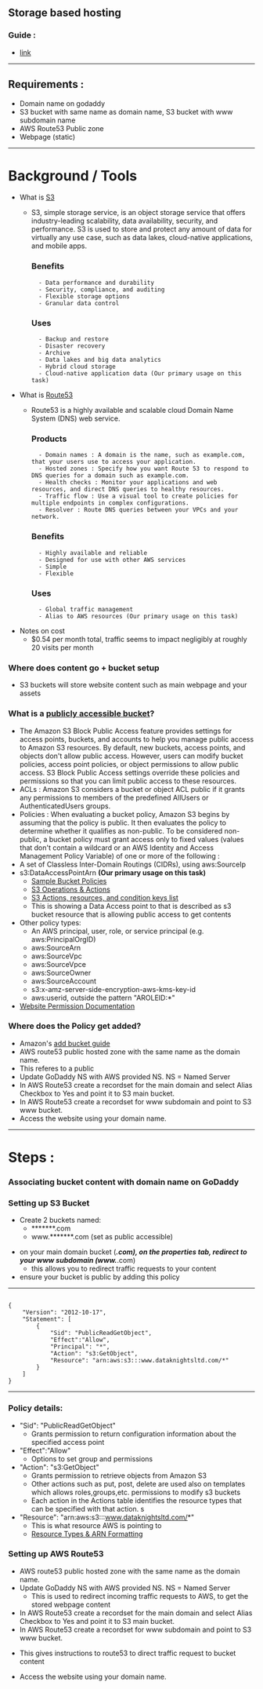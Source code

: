 ## Storage based hosting 


### Guide :
* [link](https://medium.com/tensult/aws-hosting-static-website-on-s3-using-a-custom-domain-cd2782758b2c)

---

## Requirements :

* Domain name on godaddy
* S3 bucket with same name as domain name, S3 bucket with www subdomain name 
* AWS Route53 Public zone 
* Webpage (static)

---


# Background / Tools
- What is [S3](https://s3.console.aws.amazon.com/s3/get-started?region=us-east-1)
	- S3, simple storage service, is an object storage service that offers industry-leading scalability, data availability, security, and performance. S3 is used to store and protect any amount of data for virtually any use case, such as data lakes, cloud-native applications, and mobile apps.
		
		### Benefits
			- Data performance and durability
			- Security, compliance, and auditing
			- Flexible storage options
			- Granular data control
		### Uses
			- Backup and restore
			- Disaster recovery
			- Archive
			- Data lakes and big data analytics
			- Hybrid cloud storage
			- Cloud-native application data (Our primary usage on this task)
		
		
- What is [Route53](https://us-east-1.console.aws.amazon.com/route53/v2/home?region=us-east-1#Home)
	- Route53 is a highly available and scalable cloud Domain Name System (DNS) web service.
	
		### Products
			- Domain names : A domain is the name, such as example.com, that your users use to access your application.
			- Hosted zones : Specify how you want Route 53 to respond to DNS queries for a domain such as example.com.
			- Health checks : Monitor your applications and web resources, and direct DNS queries to healthy resources.
			- Traffic flow : Use a visual tool to create policies for multiple endpoints in complex configurations.
			- Resolver : Route DNS queries between your VPCs and your network.
		### Benefits
			- Highly available and reliable
			- Designed for use with other AWS services
			- Simple
			- Flexible
		### Uses
			- Global traffic management
			- Alias to AWS resources (Our primary usage on this task)
			
- Notes on cost
	- $0.54 per month total, traffic seems to impact negligibly at roughly 20 visits per month
### Where does content go + bucket setup
- S3 buckets will store website content such as main webpage and your assets

### What is a [publicly accessible bucket](https://docs.aws.amazon.com/AmazonS3/latest/userguide/access-control-block-public-access.html#access-control-block-public-access-policy-status)?
- The Amazon S3 Block Public Access feature provides settings for access points, buckets, and accounts to help you manage public access to Amazon S3 resources. By default, new buckets, access points, and objects don't allow public access. However, users can modify bucket policies, access point policies, or object permissions to allow public access. S3 Block Public Access settings override these policies and permissions so that you can limit public access to these resources. 
- ACLs : Amazon S3 considers a bucket or object ACL public if it grants any permissions to members of the predefined AllUsers or AuthenticatedUsers groups.
- Policies : When evaluating a bucket policy, Amazon S3 begins by assuming that the policy is public. It then evaluates the policy to determine whether it qualifies as non-public. To be considered non-public, a bucket policy must grant access only to fixed values (values that don't contain a wildcard or an AWS Identity and Access Management Policy Variable) of one or more of the following :
- A set of Classless Inter-Domain Routings (CIDRs), using aws:SourceIp
- s3:DataAccessPointArn **(Our primary usage on this task)**  
	- [Sample Bucket Policies](https://docs.aws.amazon.com/AmazonS3/latest/userguide/example-bucket-policies.html)
	- [S3 Operations & Actions](https://docs.aws.amazon.com/AmazonS3/latest/userguide/using-with-s3-actions.html)
	- [S3 Actions, resources, and condition keys list](https://docs.aws.amazon.com/AmazonS3/latest/userguide/list_amazons3.html)
	- This is showing a Data Access point to that is described as s3 bucket resource that is allowing public access to get contents
- Other policy types:
	- An AWS principal, user, role, or service principal (e.g. aws:PrincipalOrgID)
	- aws:SourceArn
	- aws:SourceVpc
	- aws:SourceVpce
	- aws:SourceOwner
	- aws:SourceAccount
	- s3:x-amz-server-side-encryption-aws-kms-key-id
	- aws:userid, outside the pattern "AROLEID:*"
- [Website Permission Documentation](https://docs.aws.amazon.com/AmazonS3/latest/userguide/WebsiteAccessPermissionsReqd.html)


### Where does the Policy get added?  
- Amazon's [add bucket guide](https://docs.aws.amazon.com/AmazonS3/latest/userguide/add-bucket-policy.html)
- AWS route53 public hosted zone with the same name as the domain name.
- This referes to a public 
- Update GoDaddy NS with AWS provided NS. NS = Named Server
- In AWS Route53 create a recordset for the main domain and select Alias Checkbox to Yes and point it to S3 main bucket.
- In AWS Route53 create a recordset for www subdomain and point to S3 www bucket.
- Access the website using your domain name. 
  
---	
# Steps : 

### Associating bucket content with domain name on GoDaddy

### Setting up S3 Bucket
- Create 2 buckets named: 
	- *******.com
	- www.*******.com (set as public accessible)
* on your main domain bucket (*******.com), on the properties tab, redirect to your www subdomain (www.*******.com)
	- this allows you to redirect traffic requests to your content
* ensure your bucket is public by adding this policy 

---

```

{
	"Version": "2012-10-17",
	"Statement": [
		{
			"Sid": "PublicReadGetObject",
			"Effect":"Allow",
			"Principal": "*",
			"Action": "s3:GetObject",
			"Resource": "arn:aws:s3:::www.dataknightsltd.com/*"
		}
	]
}

```
---
### Policy details: 
- "Sid": "PublicReadGetObject"
	- Grants permission to return configuration information about the specified access point
- "Effect":"Allow"
	- Options to set group and permissions 
- "Action": "s3:GetObject"
	- Grants permission to retrieve objects from Amazon S3
	- Other actions such as put, post, delete are used also on templates which allows roles,groups,etc. permissions to modify s3 buckets
	- Each action in the Actions table identifies the resource types that can be specified with that action. s
- "Resource": "arn:aws:s3:::www.dataknightsltd.com/*"
	- This is what resource AWS is pointing to
	- [Resource Types & ARN Formatting](https://docs.aws.amazon.com/AmazonS3/latest/userguide/list_amazons3.html#amazons3-resources-for-iam-policies)
### Setting up AWS Route53
* AWS route53 public hosted zone with the same name as the domain name.
* Update GoDaddy NS with AWS provided NS. NS = Named Server
	- This is used to redirect incoming traffic requests to AWS, to get the stored webpage content
* In AWS Route53 create a recordset for the main domain and select Alias Checkbox to Yes and point it to S3 main bucket.	
* In AWS Route53 create a recordset for www subdomain and point to S3 www bucket.
 - This gives instructions to route53 to direct traffic request to bucket content
* Access the website using your domain name.

